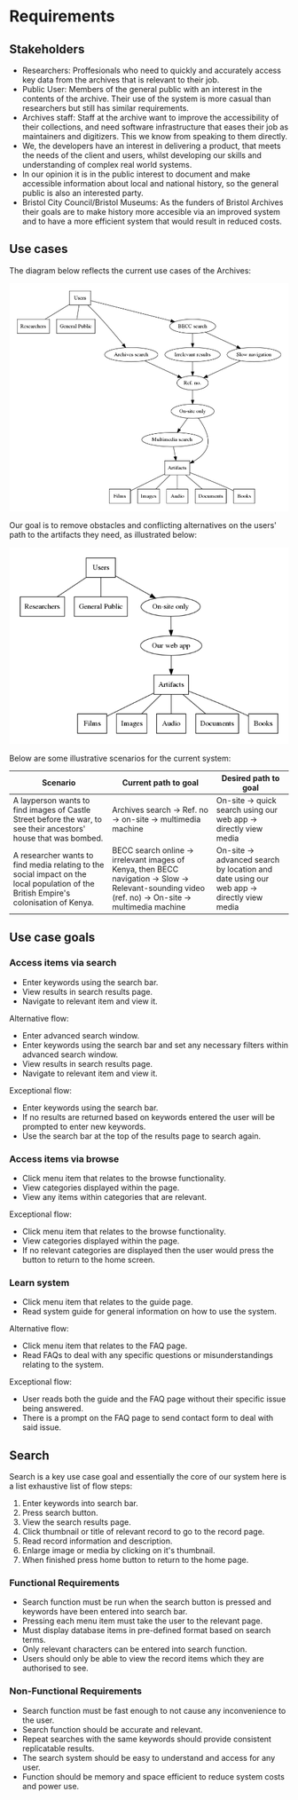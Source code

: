 # Requirements

## Stakeholders

* Researchers: Proffesionals who need to quickly and accurately access key data from the archives that is relevant to their job.
* Public User: Members of the general public with an interest in the contents of the archive. Their use of the system is more casual than researchers but still has similar requirements.
* Archives staff: Staff at the archive want to improve the accessibility of their collections,
  and need software infrastructure that eases their job as maintainers and
  digitizers. This we know from speaking to them directly.
* We, the developers have an interest in delivering a product, that meets the
  needs of the client and users, whilst developing our skills and understanding of complex real world systems.
* In our opinion it is in the public interest to document and make accessible
  information about local and national history, so the general public is also
  an interested party.
* Bristol City Council/Bristol Museums: As the funders of Bristol Archives their goals are to make history more accesible via an improved system and to have a more efficient system that would result in reduced costs.

## Use cases

The diagram below reflects the current use cases of the Archives:

![](../graphviz/domain-model.png?raw=true)

Our goal is to remove obstacles and conflicting alternatives on the users' path
to the artifacts they need, as illustrated below:

![](../graphviz/reqs2.png?raw=true)

Below are some illustrative scenarios for the current system:

Scenario | Current path to goal | Desired path to goal
---------|----------------------|----------------------
A layperson wants to find images of Castle Street before the war, to see their ancestors' house that was bombed. | Archives search &rightarrow; Ref. no &rightarrow; on-site &rightarrow; multimedia machine | On-site &rightarrow; quick search using our web app &rightarrow; directly view media
A researcher wants to find media relating to the social impact on the local population of the British Empire's colonisation of Kenya. | BECC search online &rightarrow; irrelevant images of Kenya, then BECC navigation &rightarrow; Slow &rightarrow; Relevant-sounding video (ref. no) &rightarrow; On-site &rightarrow; multimedia machine | On-site &rightarrow; advanced search by location and date using our web app &rightarrow; directly view media

## Use case goals
### Access items via search
* Enter keywords using the search bar.
* View results in search results page.
* Navigate to relevant item and view it.


Alternative flow:
* Enter advanced search window.
* Enter keywords using the search bar and set any necessary filters within advanced search window.
* View results in search results page.
* Navigate to relevant item and view it.


Exceptional flow:
* Enter keywords using the search bar.
* If no results are returned based on keywords entered the user will be prompted to enter new keywords.
* Use the search bar at the top of the results page to search again.

### Access items via browse
* Click menu item that relates to the browse functionality.
* View categories displayed within the page.
* View any items within categories that are relevant.


Exceptional flow: 
* Click menu item that relates to the browse functionality.
* View categories displayed within the page.
* If no relevant categories are displayed then the user would press the button to return to the home screen.

### Learn system
* Click menu item that relates to the guide page.
* Read system guide for general information on how to use the system.


Alternative flow:
* Click menu item that relates to the FAQ page.
* Read FAQs to deal with any specific questions or misunderstandings relating to the system.


Exceptional flow:
* User reads both the guide and the FAQ page without their specific issue being answered.
* There is a prompt on the FAQ page to send contact form to deal with said issue.


## Search
Search is a key use case goal and essentially the core of our system here is a list exhaustive list of flow steps:
1. Enter keywords into search bar.
2. Press search button.
3. View the search results page.
4. Click thumbnail or title of relevant record to go to the record page.
5. Read record information and description.
6. Enlarge image or media by clicking on it's thumbnail.
7. When finished press home button to return to the home page.

### Functional Requirements
* Search function must be run when the search button is pressed and keywords have been entered into search bar.
* Pressing each menu item must take the user to the relevant page.
* Must display database items in pre-defined format based on search terms.
* Only relevant characters can be entered into search function.
* Users should only be able to view the record items which they are authorised to see.


### Non-Functional Requirements
* Search function must be fast enough to not cause any inconvenience to the user.
* Search function should be accurate and relevant.
* Repeat searches with the same keywords should provide consistent replicatable results.
* The search system should be easy to understand and access for any user.
* Function should be memory and space efficient to reduce system costs and power use.
